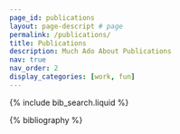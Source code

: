 ```yaml
---
page_id: publications
layout: page-descript # page 
permalink: /publications/
title: Publications
description: Much Ado About Publications
nav: true
nav_order: 2
display_categories: [work, fun]
---
```


<!-- _pages/publications.md -->

<!-- Bibsearch Feature -->

{% include bib_search.liquid %}

<div class="publications">

{% bibliography %}

</div>
